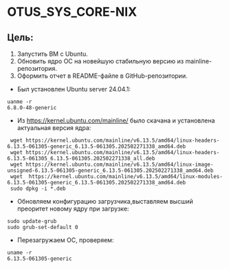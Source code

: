 # OTUS_SYS_CORE-NIX
## Цель:
1. Запустить ВМ c Ubuntu.
2. Обновить ядро ОС на новейшую стабильную версию из mainline-репозитория.
3. Оформить отчет в README-файле в GitHub-репозитории.


 - Был установлен Ubuntu server 24.04.1:
```
uanme -r
6.8.0-48-generic
```
 - Из  https://kernel.ubuntu.com/mainline/ было скачана и установлена актуальная версия ядра:
```
 wget https://kernel.ubuntu.com/mainline/v6.13.5/amd64/linux-headers-6.13.5-061305-generic_6.13.5-061305.202502271338_amd64.deb
 wget https://kernel.ubuntu.com/mainline/v6.13.5/amd64/linux-headers-6.13.5-061305_6.13.5-061305.202502271338_all.deb
 wget https://kernel.ubuntu.com/mainline/v6.13.5/amd64/linux-image-unsigned-6.13.5-061305-generic_6.13.5-061305.202502271338_amd64.deb
 wget  https://kernel.ubuntu.com/mainline/v6.13.5/amd64/linux-modules-6.13.5-061305-generic_6.13.5-061305.202502271338_amd64.deb
 sudo dpkg -i *.deb
 ```
 - Обновляем конфигурацию загрузчика,выставляем высший преоритет новому ядру при загрузке:
```
sudo update-grub
sudo grub-set-default 0
```
 - Перезагружаем ОС, проверяем:
```
uname -r
6.13.5-061305-generic
```
